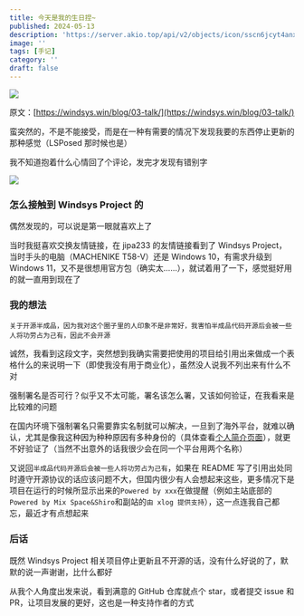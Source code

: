 ```yaml
---
title: 今天是我的生日捏~
published: 2024-05-13
description: 'https://server.akio.top/api/v2/objects/icon/sscn6jcyt4anx9r4gj.jpeg'
image: ''
tags: [手记]
category: ''
draft: false 
---
```

![](https://server.akio.top/api/v2/objects/icon/sscn6jcyt4anx9r4gj.jpeg)

原文：[https://windsys.win/blog/03-talk/](https://windsys.win/blog/03-talk/)

蛮突然的，不是不能接受，而是在一种有需要的情况下发现我要的东西停止更新的那种感觉（LSPosed 那时候也是）

我不知道抱着什么心情回了个评论，发完才发现有错别字

![](https://server.akio.top/api/v2/objects/icon/w02skn63fxdgk5ugrp.png)

### 怎么接触到 Windsys Project 的

偶然发现的，可以说是第一眼就喜欢上了

当时我挺喜欢交换友情链接，在 jipa233 的友情链接看到了 Windsys Project，当时手头的电脑（MACHENIKE T58-V）还是 Windows 10，有需求升级到 Windows 11，又不是很想用官方包（确实太……），就试着用了一下，感觉挺好用的就一直用到现在了

### 我的想法

```
关于开源半成品，因为我对这个圈子里的人印象不是非常好，我害怕半成品代码开源后会被一些人将功劳占为己有，因此不会开源
```

诚然，我看到这段文字，突然想到我确实需要把使用的项目给引用出来做成一个表格什么的来说明一下（即使我没有用于商业化），虽然没人说我不列出来有什么不对

强制署名是否可行？似乎又不太可能，署名该怎么署，又该如何验证，在我看来是比较难的问题

在国内环境下强制署名只需要靠实名制就可以解决，一旦到了海外平台，就难以确认，尤其是像我这种因为种种原因有多种身份的（具体查看[个人简介页面](https://www.akio.top/about#:r34:%E5%90%8D%E5%AD%97%E7%94%B1%E6%9D%A5)），就更不好验证了（当然不出意外的话我很少会在同一个平台用两个名称）

又说回`半成品代码开源后会被一些人将功劳占为己有`，如果在 README 写了引用出处同时遵守开源协议的话应该问题不大，但国内很少有人会想起来这些，更多情况下是项目在运行的时候所显示出来的`Powered by xxx`在做提醒（例如主站底部的`Powered by Mix Space&Shiro`和副站的`由 xlog 提供支持`），这一点连我自己都忘，最近才有点想起来

### 后话
既然 Windsys Project 相关项目停止更新且不开源的话，没有什么好说的了，默默的说一声谢谢，比什么都好

从我个人角度出发来说，看到满意的 GitHub 仓库就点个 star，或者提交 issue 和 PR，让项目发展的更好，这也是一种支持作者的方式